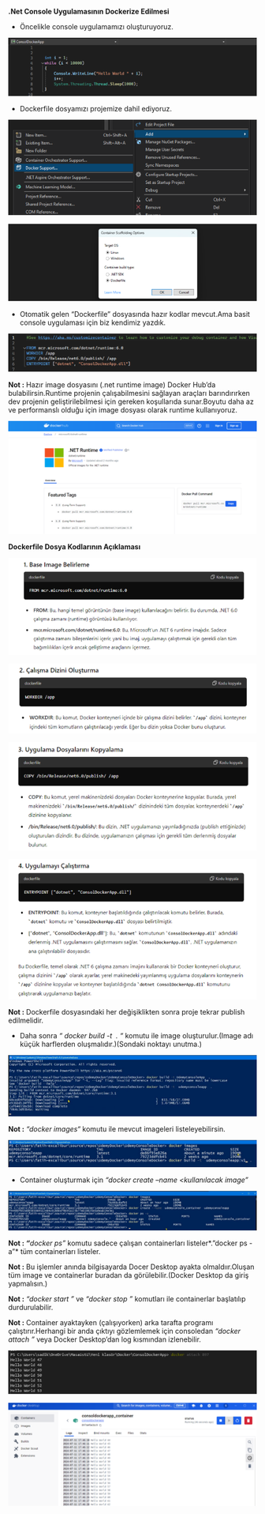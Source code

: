 ﻿**.Net Console Uygulamasının Dockerize Edilmesi**

- Öncelikle console uygulamamızı oluşturuyoruz.

![Resimler/Aspose.Words.635eb80e-eb2b-4548-8e10-fece4bac680a.001.png](Resimler/Aspose.Words.635eb80e-eb2b-4548-8e10-fece4bac680a.001.png)

- Dockerfile dosyamızı projemize dahil ediyoruz.

![Resimler/Aspose.Words.635eb80e-eb2b-4548-8e10-fece4bac680a.002.png](Resimler/Aspose.Words.635eb80e-eb2b-4548-8e10-fece4bac680a.002.png)

![Resimler/Aspose.Words.635eb80e-eb2b-4548-8e10-fece4bac680a.003.png](Resimler/Aspose.Words.635eb80e-eb2b-4548-8e10-fece4bac680a.003.png)

- Otomatik gelen “Dockerfile” dosyasında hazır kodlar mevcut.Ama basit console uygulaması için biz kendimiz yazdık.

![Resimler/Aspose.Words.635eb80e-eb2b-4548-8e10-fece4bac680a.004.png](Resimler/Aspose.Words.635eb80e-eb2b-4548-8e10-fece4bac680a.004.png)

**Not :** Hazır image dosyasını (.net runtime image) Docker Hub’da bulabilirsin.Runtime projenin çalışabilmesini sağlayan araçları barındırırken dev projenin geliştirilebilmesi için gereken koşullarıda sunar.Boyutu daha az ve performanslı olduğu için image dosyası olarak runtime kullanıyoruz.

![Resimler/Aspose.Words.635eb80e-eb2b-4548-8e10-fece4bac680a.005.png](Resimler/Aspose.Words.635eb80e-eb2b-4548-8e10-fece4bac680a.005.png)

**Dockerfile Dosya Kodlarının Açıklaması**

![Resimler/Aspose.Words.635eb80e-eb2b-4548-8e10-fece4bac680a.006.png](Resimler/Aspose.Words.635eb80e-eb2b-4548-8e10-fece4bac680a.006.png)

![Resimler/Aspose.Words.635eb80e-eb2b-4548-8e10-fece4bac680a.007.png](Resimler/Aspose.Words.635eb80e-eb2b-4548-8e10-fece4bac680a.007.png)

![Resimler/Aspose.Words.635eb80e-eb2b-4548-8e10-fece4bac680a.008.png](Resimler/Aspose.Words.635eb80e-eb2b-4548-8e10-fece4bac680a.008.png)

![Resimler/Aspose.Words.635eb80e-eb2b-4548-8e10-fece4bac680a.009.png](Resimler/Aspose.Words.635eb80e-eb2b-4548-8e10-fece4bac680a.009.png)

**Not :** Dockerfile dosyasındaki her değişiklikten sonra proje tekrar publish edilmelidir.

- Daha sonra *“ docker build -t <image name> . “*  komutu ile image oluşturulur.(Image adı küçük harflerden oluşmalıdır.)(Sondaki noktayı unutma.)

![Resimler/Aspose.Words.635eb80e-eb2b-4548-8e10-fece4bac680a.010.png](Resimler/Aspose.Words.635eb80e-eb2b-4548-8e10-fece4bac680a.010.png)

**Not :** *“docker images“* komutu ile mevcut imageleri listeleyebilirsin.

![Resimler/Aspose.Words.635eb80e-eb2b-4548-8e10-fece4bac680a.011.png](Resimler/Aspose.Words.635eb80e-eb2b-4548-8e10-fece4bac680a.011.png)

- Container oluşturmak için *“docker create –name <container name> <kullanılacak image”*

![Resimler/Aspose.Words.635eb80e-eb2b-4548-8e10-fece4bac680a.012.png](Resimler/Aspose.Words.635eb80e-eb2b-4548-8e10-fece4bac680a.012.png)

__Not : *“*__*docker ps”* komutu sadece çalışan containerları listeler*.”docker ps -a”* tüm containerları listeler. 

**Not :** Bu işlemler anında bilgisayarda Docer Desktop ayakta olmaldıır.Oluşan tüm image ve containerlar buradan da görülebilir.(Docker Desktop da giriş yapmalısın.)

**Not :** *“docker start <container name>”* ve *“docker stop <container name>”* komutları ile containerlar başlatılıp durdurulabilir.

**Not :** Container ayaktayken (çalışıyorken) arka tarafta programı çalıştırır.Herhangi bir anda çıktıyı gözlemlemek için consoledan *“docker attach <container name>”* veya Docker Desktop’dan log kısmından izlenebilir.

![Resimler/Aspose.Words.635eb80e-eb2b-4548-8e10-fece4bac680a.013.png](Resimler/Aspose.Words.635eb80e-eb2b-4548-8e10-fece4bac680a.013.png)

![Resimler/Aspose.Words.635eb80e-eb2b-4548-8e10-fece4bac680a.014.png](Resimler/Aspose.Words.635eb80e-eb2b-4548-8e10-fece4bac680a.014.png)
